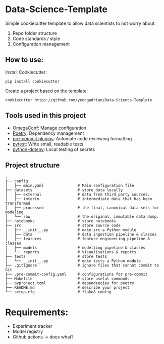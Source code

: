 #  Data-Science-Template

Simple cookiecutter template to allow data scientists to not worry about:
1. Repo folder structure
2. Code standards / style
3. Configuration management

## How to use:
Install Cookiecutter:
```
pip install cookiecutter
```
Create a project based on the template:
```
cookiecutter https://github.com/yeungadrian/Data-Science-Template
```

## Tools used in this project
* [OmegaConf](https://omegaconf.readthedocs.io/en/2.3_branch/index.html): Manage configuration
* [Poetry](https://python-poetry.org/docs/basic-usage/): Dependency management
* [pre-commit plugins](https://pre-commit.com/): Automate code reviewing formatting
* [pytest](https://docs.pytest.org/en/latest/): Write small, readable tests
* [python-dotenv](https://pypi.org/project/python-dotenv/): Local testing of secrets

## Project structure
```
.
├── config
│   ├── main.yaml               # Main configuration file
├── datasets                    # store data locally
│   ├── external                # data from third party sources.
│   ├── interim                 # intermediate data that has been transformed
│   ├── processed               # the final, canonical data sets for modeling
│   └── raw                     # the original, immutable data dump.
├── notebooks                   # store notebooks
├── src                         # store source code
│   ├── __init__.py             # make src a Python module
│   ├── data                    # data ingestion pipeline & classes
│   ├── features                # feature engineering pipeline & classes
│   ├── models                  # modelling pipeline & classes
│   └── reports                 # Visualisations & reports
├── tests                       # store tests
│   └── __init__.py             # make tests a Python module
├── .gitignore                  # ignore files that cannot commit to Git
├── .pre-commit-config.yaml     # configurations for pre-commit
├── Makefile                    # store useful commands
├── pyproject.toml              # dependencies for poetry
├── README.md                   # describe your project
└── setup.cfg                   # flake8 config
```

# Requirements:
- Experiment tracker
- Model registry
- Github actions -> does what?
